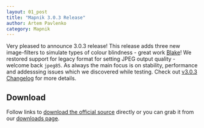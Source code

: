 ```yaml
---
layout: 01_post
title: "Mapnik 3.0.3 Release"
author: Artem Pavlenko
category: Mapnik
---
```


Very pleased to announce 3.0.3 release! This release adds three new image-filters to simulate types of colour blindness - great work [Blake](https://github.com/flippmoke)! We restored support for legacy format for setting JPEG output quality - welcome back `jpeg85`. As always the main focus is on stability, performance and addesssing issues which we discovered while testing. Check out [v3.0.3 Changelog](https://github.com/mapnik/mapnik/blob/master/CHANGELOG.md#303) for more details.

## Download

Follow links to [download the official source](https://mapnik.s3.amazonaws.com/dist/v3.0.3/mapnik-v3.0.3.tar.bz2) directly or you can grab it from our [downloads page](/pages/downloads.html).
